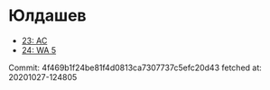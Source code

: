 # Юлдашев
- [23: AC](23.md)
- [24: WA 5](24.md)

Commit: 4f469b1f24be81f4d0813ca7307737c5efc20d43
 fetched at: 20201027-124805
